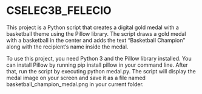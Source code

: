 # CSELEC3B_FELECIO
This project is a Python script that creates a digital gold medal with a basketball theme using the Pillow library. The script draws a gold medal with a basketball in the center and adds the text “Basketball Champion” along with the recipient’s name inside the medal.

To use this project, you need Python 3 and the Pillow library installed. You can install Pillow by running pip install pillow in your command line. After that, run the script by executing python medal.py. The script will display the medal image on your screen and save it as a file named basketball_champion_medal.png in your current folder.
